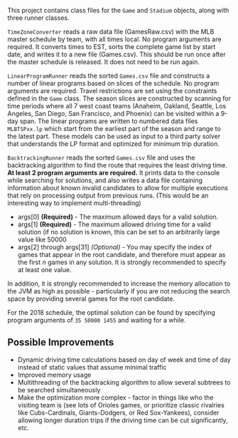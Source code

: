 This project contains class files for the `Game` and `Stadium` objects, along with three runner classes.

`TimeZoneConverter` reads a raw data file (GamesRaw.csv) with the MLB master schedule by team, with all times local. No program arguments are required. It converts times to EST, sorts the complete game list by start date, and writes it to a new file (Games.csv). This should be run once after the master schedule is released. It does not need to be run again.

`LinearProgramRunner` reads the sorted `Games.csv` file and constructs a number of linear programs based on slices of the schedule. No program arguments are required. Travel restrictions are set using the constraints defined in the `Game` class. The season slices are constructed by scanning for time periods where all 7 west coast teams (Anaheim, Oakland, Seattle, Los Angeles, San Diego, San Francisco, and Phoenix) can be visited within a 9-day span. The linear programs are written to numbered data files `MLBTSPxx.lp` which start from the earliest part of the season and range to the latest part. These models can be used as input to a third party solver that understands the LP format and optimized for minimum trip duration.

`BacktrackingRunner` reads the sorted `Games.csv` file and uses the backtracking algorithm to find the route that requires the least driving time. **At least 2 program arguments are required.** It prints data to the console while searching for solutions, and also writes a data file containing information about known invalid candidates to allow for multiple executions that rely on processing output from previous runs. (This would be an interesting way to implement multi-threading)

* args[0] **(Required)** - The maximum allowed days for a valid solution.
* args[1] **(Required)** - The maximum allowed driving time for a valid solution (if no solution is known, this can be set to an arbitrarily large value like 50000
* args[2] through args[31] *(Optional)* - You may specify the index of games that appear in the root candidate, and therefore must appear as the first *n* games in any solution. It is strongly recommended to specify at least one value.

In addition, it is strongly recommended to increase the memory allocation to the JVM as high as possible - particularly if you are not reducing the search space by providing several games for the root candidate. 

For the 2018 schedule, the optimal solution can be found by specifying program arguments of `35 50000 1455` and waiting for a while.


## Possible Improvements

* Dynamic driving time calculations based on day of week and time of day instead of static values that assume minimal traffic
* Improved memory usage
* Multithreading of the backtracking algorithm to allow several subtrees to be searched simultaneously
* Make the optimization more complex - factor in things like who the visiting team is (see lots of Orioles games, or prioritize classic rivalries like Cubs-Cardinals, Giants-Dodgers, or Red Sox-Yankees), consider allowing longer duration trips if the driving time can be cut significantly, etc.